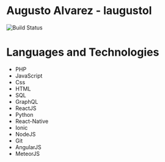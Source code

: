 # Augusto Alvarez - laugustol

![Build Status](https://avatars1.githubusercontent.com/u/14079132?s=400&u=774e76bee061eaae4890f03567c17f87a55c1f7d&v=4)

# Languages and Technologies

  - PHP
  - JavaScript
  - Css
  - HTML
  - SQL
  - GraphQL
  - ReactJS
  - Python
  - React-Native
  - Ionic
  - NodeJS
  - Git
  - AngularJS
  - MeteorJS
